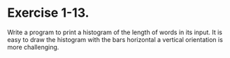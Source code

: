 # Exercise 1-13. #

Write a program to print a histogram of the length of words in its input. It is easy to draw the histogram with the bars horizontal a vertical orientation is more challenging.
